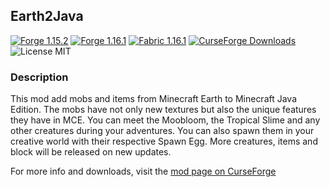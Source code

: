 ## Earth2Java
[![Forge 1.15.2](https://img.shields.io/badge/Forge-1.15.2-yellow)](https://github.com/Slexom/earth2java/tree/1.15.2_forge)
[![Forge 1.16.1](https://img.shields.io/badge/Forge-1.16.1-critical)](https://github.com/Slexom/earth2java/tree/1.16.1_forge)
[![Fabric 1.16.1](https://img.shields.io/badge/Fabric-1.16.1-brightgreen)](https://github.com/Slexom/earth2java/tree/1.16.1_fabric)
[![CurseForge Downloads](https://img.shields.io/badge/dynamic/json?color=6441a5&label=CurseForge&query=%24.downloadCount&suffix=%20Downloads&url=https%3A%2F%2Faddons-ecs.forgesvc.net%2Fapi%2Fv2%2Faddon%2F387396)](https://www.curseforge.com/minecraft/mc-mods/earth2java-mobs)
![License MIT](https://img.shields.io/badge/License-MIT-blue)
### Description
This mod add mobs and items from Minecraft Earth to Minecraft Java Edition. The mobs have not only new textures but also the unique features they have in MCE. You can meet the Moobloom, the Tropical Slime and any other creatures during your adventures. You can also spawn them in your creative world with their respective Spawn Egg.
More creatures, items and block will be released on new updates.

For more info and downloads, visit the [mod page on CurseForge](https://www.curseforge.com/minecraft/mc-mods/earth2java-mobs)